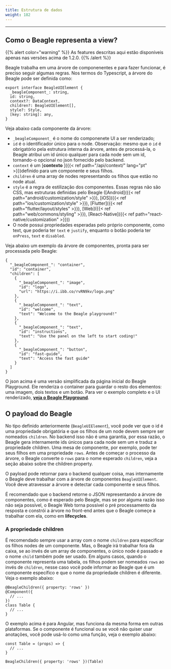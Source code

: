 ```yaml
---
title: Estrutura de dados
weight: 182
---
```


---

## Como o Beagle representa a view?

{{% alert color="warning" %}}
As features descritas aqui estão disponíveis apenas nas versões acima de 1.2.0.
{{% /alert %}}

Beagle trabalha em uma árvore de componenentes e para fazer funcionar, é preciso seguir algumas regras. Nos termos do Typescript, a árvore do Beagle pode ser definida como:

```text
export interface BeagleUIElement {
  _beagleComponent_: string,
  id: string,
  context?: DataContext,
  children?: BeagleUIElement[],
  style?: Style,
  [key: string]: any,
}
```

Veja abaixo cada componente da árvore:

- `_beagleComponent_` é o nome do componenete UI a ser renderizado;
- `id` é o identificador único para o node. Observação: mesmo que o `id` é obrigatório pela estrutura interna da árvore, antes de processá-la, o Beagle atribui um id único qualquer para cada node sem um id, tornando-o opcional no json fornecido pelo backend.
- `context` é um [**contexto** ]({{< ref path="/api/context/" lang="pt" >}})definido para um componente e seus filhos.
- `children` é uma array de nodes representando os filhos que estão no node atual.
- `style` é a regra de estilização dos componentes. Essas regras não são CSS, mas estruturas definidas pelo Beagle ([Android]({{< ref path="android/customization/style" >}}), [iOS]({{< ref path="ios/customization/style" >}}), [Flutter]({{< ref path="flutter/layout/styles" >}}), [Web]({{< ref path="web/commons/styling" >}}), [React-Native]({{< ref path="react-native/customization" >}}))
- O node possui propriedades esperadas pelo próprio componente, como text, que poderia ter `text` e `justify`, enquanto o botão poderia ter `onPress`, `text` e `disabled`.

Veja abaixo um exemplo da árvore de componentes, pronta para ser processada pelo Beagle:

```text
{
  "_beagleComponent_": "container",
  "id": "container",
  "children": [
    {
      "_beagleComponent_": "image",
      "id": "logo",
      "url": "https://i.ibb.co/rvRN9kv/logo.png"
    },
    {
      "_beagleComponent_": "text",
      "id": "welcome",
      "text": "Welcome to the Beagle playground!"
    },
    {
      "_beagleComponent_": "text",
      "id": "instructions",
      "text": "Use the panel on the left to start coding!"
    },
    {
      "_beagleComponent_": "button",
      "id": "fast-guide",
      "text": "Access the fast guide"
    }
  ]
}
```

O json acima é uma versão simplificada da página inicial do Beagle Playground. Ele renderiza o container para guardar o resto dos elementos: uma imagem, dois textos e um botão. Para ver o exemplo completo e o UI renderizado, [**veja o Beagle Playground**](https://beagle-playground.netlify.app/).

## O payload do Beagle

No tipo definido anteriormente \(`BeagleUIElement`\), você pode ver que o id é uma propriedade obrigatória e que os filhos de um node devem sempre ser nomeados `children`. No backend isso não é uma garantia, por essa razão, o Beagle gera internamente ids únicos para cada node sem um e traduz a propriedade children. Uma mesa de componente, por exemplo, pode ter seus filhos em uma propriedade `rows`. Antes de começar o processo da árvore, o Beagle converte o `rows` para o nome esperado `children`, veja a seção abaixo sobre the children property.

O payload pode retornar para o backend qualquer coisa, mas internamente o Beagle deve trabalhar com a árvore de componentes `BeagleUIElement`. Você deve atravessar a árvore e detectar cada componente e seus filhos.

É recomendado que o backend retorne o JSON representando a árvore de componentes, como é esperado pelo Beagle, mas se por alguma razão isso não seja possível, o Beagle Web torna possível o pré processamento da resposta e constrói a árvore no front-end antes que o Beagle começe a trabalhar com ela, como em **lifecycles**.

### A propriedade children

É recomendado sempre usar a array com o nome `children` para especificar os filhos nodes de um componente. Mas, o Beagle irá trabalhar fora da caixa, se ao invés de um array de componentes, o único node é passado e o nome `child` também pode ser usado. Em alguns casos, quando o componente representa uma tabela, os filhos podem ser nomeados `rows` ao invés de `children`, nesse caso você pode informar ao Beagle que é um componente específico e que o nome da propriedade children é diferente. Veja o exemplo abaixo:

```text
@BeagleChildren({ property: 'rows' })
@Component({
  // ...
})
class Table {
  // ...
}
```

O exemplo acima é para Angular, mas funciona da mesma forma em outras plataformas. Se o componente é funcional ou se você não quiser usar anotações, você pode usá-lo como uma função, veja o exemplo abaixo:

```text
const Table = (props) => {
  // ...
}

BeagleChildren({ property: 'rows' })(Table)
```
